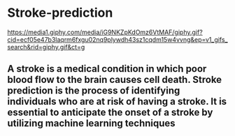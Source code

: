 # Stroke-prediction

https://media1.giphy.com/media/iG9NKZpKdOmz6VtMAF/giphy.gif?cid=ecf05e47b3laqrm6fxgu02nq9plywdh43sz1cqdm15w4vvng&ep=v1_gifs_search&rid=giphy.gif&ct=g

## A stroke is a medical condition in which poor blood flow to the brain causes cell death. Stroke prediction is the process of identifying individuals who are at risk of having a stroke. It is essential to anticipate the onset of a stroke by utilizing machine learning techniques
